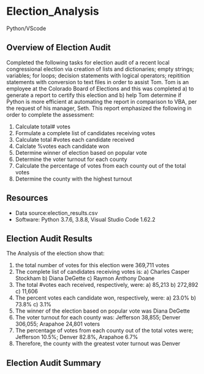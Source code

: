 # Election_Analysis
Python/VScode
## Overview of Election Audit
Completed the following tasks for election audit of a recent local congressional election via creation of lists and dictionaries; empty strings; variables; for loops; decision statements with logical operators; repitition statements with conversion to text files in order to assist Tom. Tom is an employee at the Colorado Board of Elections and this was completed a) to generate a report to certify this election and b) help Tom determine if Python is more efficient at automating the report in comparison to VBA, per the request of his manager, Seth. This report emphasized the following in order to complete the assessment:

1. Calculate total# votes
2. Formulate a complete list of candidates receiving votes
3. Calculate total #votes each candidate received
4. Calclate %votes each candidate won
5. Determine winner of election based on popular vote
6. Determine the voter turnout for each county
7. Calculate the percentage of votes from each county out of the total votes
8. Determine the county with the highest turnout

## Resources
- Data source:election_results.csv
- Software: Python 3.7.6, 3.8.8, Visual Studio Code 1.62.2

## Election Audit Results
The Analysis of the election show that:
  1. the total number of votes for this election were 369,711 votes
  2. The complete list  of candidates receiving votes is:
      a) Charles Casper Stockham
      b) Diana DeGette
      c) Raymon Anthony Doane
  3. The total #votes each received, respectively, were:
      a) 85,213
      b) 272,892
      c) 11,606
  4. The percent votes each candidate won, respectively, were:
      a) 23.0%
      b) 73.8%
      c) 3.1%
  5. The winner of the election based on popular vote was Diana DeGette
  6. The voter turnout for each county was: Jefferson 38,855; Denver 306,055; Arapahoe 24,801 voters
  7. The percentage of votes from each county out of the total votes were; Jefferson 10.5%; Denver 82.8%, Arapahoe 6.7%
  8. Therefore, the county with the greatest voter turnout was Denver
      
## Election Audit Summary
